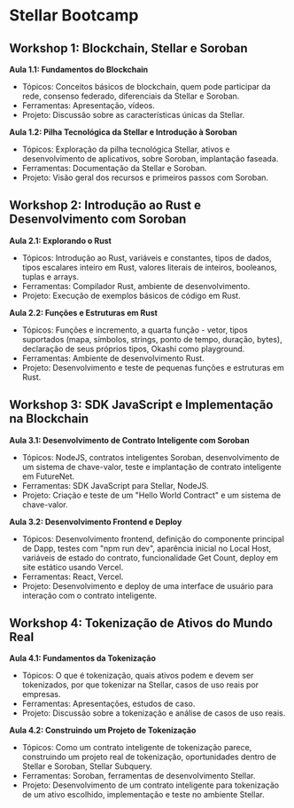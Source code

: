 # Stellar Bootcamp

## Workshop 1: Blockchain, Stellar e Soroban

**Aula 1.1: Fundamentos do Blockchain**

- Tópicos: Conceitos básicos de blockchain, quem pode participar da rede, consenso federado, diferenciais da Stellar e Soroban.
- Ferramentas: Apresentação, vídeos.
- Projeto: Discussão sobre as características únicas da Stellar.

**Aula 1.2: Pilha Tecnológica da Stellar e Introdução à Soroban**

- Tópicos: Exploração da pilha tecnológica Stellar, ativos e desenvolvimento de aplicativos, sobre Soroban, implantação faseada.
- Ferramentas: Documentação da Stellar e Soroban.
- Projeto: Visão geral dos recursos e primeiros passos com Soroban.

## Workshop 2: Introdução ao Rust e Desenvolvimento com Soroban

**Aula 2.1: Explorando o Rust**

- Tópicos: Introdução ao Rust, variáveis e constantes, tipos de dados, tipos escalares inteiro em Rust, valores literais de inteiros, booleanos, tuplas e arrays.
- Ferramentas: Compilador Rust, ambiente de desenvolvimento.
- Projeto: Execução de exemplos básicos de código em Rust.

**Aula 2.2: Funções e Estruturas em Rust**

- Tópicos: Funções e incremento, a quarta função - vetor, tipos suportados (mapa, símbolos, strings, ponto de tempo, duração, bytes), declaração de seus próprios tipos, Okashi como playground.
- Ferramentas: Ambiente de desenvolvimento Rust.
- Projeto: Desenvolvimento e teste de pequenas funções e estruturas em Rust.

## Workshop 3: SDK JavaScript e Implementação na Blockchain

**Aula 3.1: Desenvolvimento de Contrato Inteligente com Soroban**

- Tópicos: NodeJS, contratos inteligentes Soroban, desenvolvimento de um sistema de chave-valor, teste e implantação de contrato inteligente em FutureNet.
- Ferramentas: SDK JavaScript para Stellar, NodeJS.
- Projeto: Criação e teste de um "Hello World Contract" e um sistema de chave-valor.

**Aula 3.2: Desenvolvimento Frontend e Deploy**

- Tópicos: Desenvolvimento frontend, definição do componente principal de Dapp, testes com "npm run dev", aparência inicial no Local Host, variáveis de estado do contrato, funcionalidade Get Count, deploy em site estático usando Vercel.
- Ferramentas: React, Vercel.
- Projeto: Desenvolvimento e deploy de uma interface de usuário para interação com o contrato inteligente.


## Workshop 4: Tokenização de Ativos do Mundo Real

**Aula 4.1: Fundamentos da Tokenização**

- Tópicos: O que é tokenização, quais ativos podem e devem ser tokenizados, por que tokenizar na Stellar, casos de uso reais por empresas.
- Ferramentas: Apresentações, estudos de caso.
- Projeto: Discussão sobre a tokenização e análise de casos de uso reais.

**Aula 4.2: Construindo um Projeto de Tokenização**

- Tópicos: Como um contrato inteligente de tokenização parece, construindo um projeto real de tokenização, oportunidades dentro de Stellar e Soroban, Stellar Subquery.
- Ferramentas: Soroban, ferramentas de desenvolvimento Stellar.
- Projeto: Desenvolvimento de um contrato inteligente para tokenização de um ativo escolhido, implementação e teste no ambiente Stellar.
